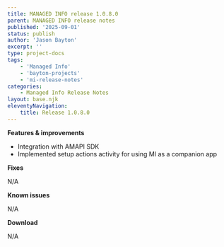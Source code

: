 ```yaml
---
title: MANAGED INFO release 1.0.8.0
parent: MANAGED INFO release notes
published: '2025-09-01'
status: publish
author: 'Jason Bayton'
excerpt: ''
type: project-docs
tags: 
    - 'Managed Info'
    - 'bayton-projects'
    - 'mi-release-notes'
categories: 
    - Managed Info Release Notes
layout: base.njk
eleventyNavigation: 
    title: Release 1.0.8.0
---
```


**Features & improvements**

- Integration with AMAPI SDK
- Implemented setup actions activity for using MI as a companion app

**Fixes**

N/A 

**Known issues**

N/A

**Download**

N/A